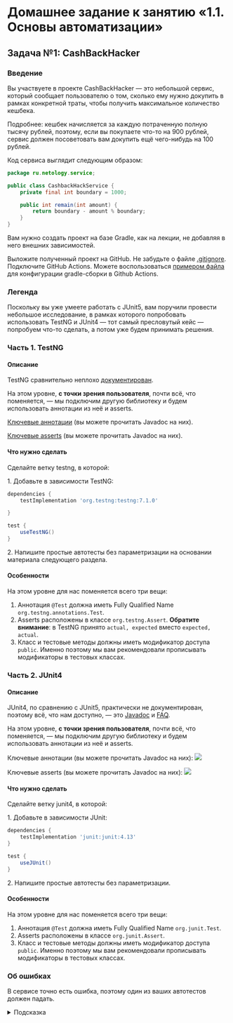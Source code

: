 # Домашнее задание к занятию «1.1. Основы автоматизации»



## Задача №1: CashBackHacker

### Введение

Вы участвуете в проекте CashBackHacker — это небольшой сервис, который сообщает пользователю о том, сколько ему нужно докупить в рамках конкретной траты, чтобы получить максимальное количество кешбека.

Подробнее: кешбек начисляется за каждую потраченную полную тысячу рублей, поэтому, если вы покупаете что-то на 900 рублей, сервис должен посоветовать вам докупить ещё чего-нибудь на 100 рублей.

Код сервиса выглядит следующим образом:

```java
package ru.netology.service;

public class CashbackHackService {
    private final int boundary = 1000;

    public int remain(int amount) {
        return boundary - amount % boundary;
    }
}
```

Вам нужно создать проект на базе Gradle, как на лекции, не добавляя в него внешних зависимостей.

Выложите полученный проект на GitHub. Не забудьте о файле [.gitignore](../.gitignore). Подключите GitHub Actions. Можете воспользоваться [примером файла](./gradle.yml) для конфигурации gradle-сборки в Github Actions.

### Легенда

Поскольку вы уже умеете работать с JUnit5, вам поручили провести небольшое исследование, в рамках которого попробовать использовать TestNG и JUnit4 — тот самый пресловутый кейс — попробуем что-то сделать, а потом уже будем принимать решения.

### Часть 1. TestNG

#### Описание

TestNG сравнительно неплохо [документирован](https://testng.org/doc/documentation-main.html).

На этом уровне, **с точки зрения пользователя**, почти всё, что поменяется, — мы подключим другую библиотеку и будем использовать аннотации из неё и asserts.

[Ключевые аннотации](https://testng.org/doc/documentation-main.html#annotations) (вы можете прочитать Javadoc на них).

[Ключевые asserts](https://testng.org/doc/documentation-main.html#success-failure) (вы можете прочитать Javadoc на них).

#### Что нужно сделать

Сделайте ветку testng, в которой:

1\. Добавьте в зависимости TestNG:
```groovy
dependencies {
    testImplementation 'org.testng:testng:7.1.0'

}

test {
    useTestNG()
}
```

2\. Напишите простые автотесты без параметризации на основании материала следующего раздела.

#### Особенности

На этом уровне для нас поменяется всего три вещи:
1. Аннотация `@Test` должна иметь Fully Qualified Name `org.testng.annotations.Test`.
2. Asserts расположены в классе `org.testng.Assert`. **Обратите внимание**: в TestNG принято `actual, expected` вместо `expected, actual`.
3. Класс и тестовые методы должны иметь модификатор доступа `public`. Именно поэтому мы вам рекомендовали прописывать модификаторы в тестовых классах. 

### Часть 2. JUnit4

#### Описание

JUnit4, по сравнению с JUnit5, практически не документирован, поэтому всё, что нам доступно, — это [Javadoc](https://junit.org/junit4/javadoc/latest/index.html) и [FAQ](https://junit.org/junit4/faq.html).

На этом уровне, **с точки зрения пользователя**, почти всё, что поменяется, — мы подключим другую библиотеку и будем использовать аннотации из неё и asserts.

Ключевые аннотации (вы можете прочитать Javadoc на них):
![](pic/junit4-annotations.png) 

Ключевые asserts (вы можете прочитать Javadoc на них):
![](pic/junit4-asserts.png) 


#### Что нужно сделать

Сделайте ветку junit4, в которой:

1\. Добавьте в зависимости JUnit:
```groovy
dependencies {
    testImplementation 'junit:junit:4.13'
}

test {
    useJUnit()
}
```

2\. Напишите простые автотесты без параметризации.

#### Особенности

На этом уровне для нас поменяется всего три вещи:
1. Аннотация `@Test` должна иметь Fully Qualified Name `org.junit.Test`.
2. Asserts расположены в классе `org.junit.Assert`.
3. Класс и тестовые методы должны иметь модификатор доступа `public`. Именно поэтому мы вам рекомендовали прописывать модификаторы в тестовых классах.

### Об ошибках

В сервисе точно есть ошибка, поэтому один из ваших автотестов должен падать.

<details>
    <summary>Подсказка</summary>

    Если пользователь купил ровно на 1000 рублей, то приложение не должно ему говорить, что нужно купить ещё на 1000.
</details>
